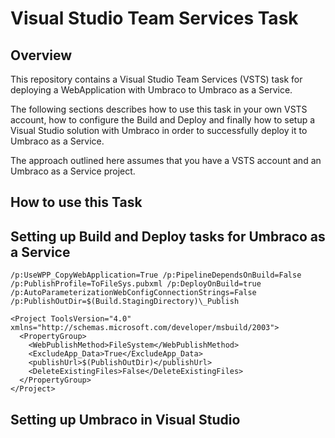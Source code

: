 # Visual Studio Team Services Task
## Overview
This repository contains a Visual Studio Team Services (VSTS) task for deploying a WebApplication with Umbraco to Umbraco as a Service.

The following sections describes how to use this task in your own VSTS account, how to configure the Build and Deploy and finally how to setup a Visual Studio solution with Umbraco in order to successfully deploy it to Umbraco as a Service.

The approach outlined here assumes that you have a VSTS account and an Umbraco as a Service project.

## How to use this Task
## Setting up Build and Deploy tasks for Umbraco as a Service

`/p:UseWPP_CopyWebApplication=True /p:PipelineDependsOnBuild=False /p:PublishProfile=ToFileSys.pubxml /p:DeployOnBuild=true /p:AutoParameterizationWebConfigConnectionStrings=False /p:PublishOutDir=$(Build.StagingDirectory)\_Publish`

```
<Project ToolsVersion="4.0" xmlns="http://schemas.microsoft.com/developer/msbuild/2003">
  <PropertyGroup>
    <WebPublishMethod>FileSystem</WebPublishMethod>
    <ExcludeApp_Data>True</ExcludeApp_Data>
    <publishUrl>$(PublishOutDir)</publishUrl>
    <DeleteExistingFiles>False</DeleteExistingFiles>
  </PropertyGroup>
</Project>
```

## Setting up Umbraco in Visual Studio